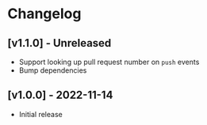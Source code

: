 # Changelog

## [v1.1.0] - Unreleased

- Support looking up pull request number on `push` events
- Bump dependencies

## [v1.0.0] - 2022-11-14

- Initial release
